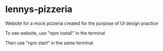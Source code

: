 # lennys-pizzeria
Website for a mock pizzeria created for the purpose of UI design practice

To see website, use "npm install" in the terminal

Then use "npm start" in the same terminal
